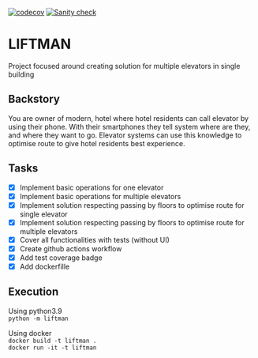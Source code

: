 [![codecov](https://codecov.io/gh/Debskij/liftman/branch/master/graph/badge.svg)](https://codecov.io/gh/Debskij/liftman)
[![Sanity check](https://github.com/Debskij/liftman/actions/workflows/main.yml/badge.svg?branch=master)](https://github.com/Debskij/liftman/actions/workflows/main.yml)
# LIFTMAN
Project focused around creating solution for multiple elevators in single building

## Backstory
You are owner of modern, hotel where hotel residents can call elevator by using their phone.
With their smartphones they tell system where are they, and where they want to go. 
Elevator systems can use this knowledge to optimise route to give hotel residents best experience.

## Tasks 
* [x] Implement basic operations for one elevator
* [x] Implement basic operations for multiple elevators
* [x] Implement solution respecting passing by floors to optimise route for single elevator
* [x] Implement solution respecting passing by floors to optimise route for multiple elevators
* [x] Cover all functionalities with tests (without UI)
* [x] Create github actions workflow
* [x] Add test coverage badge
* [x] Add dockerfille
  
## Execution
Using python3.9 \
`python -m liftman`

Using docker \
`docker build -t liftman .`\
`docker run -it -t liftman`
